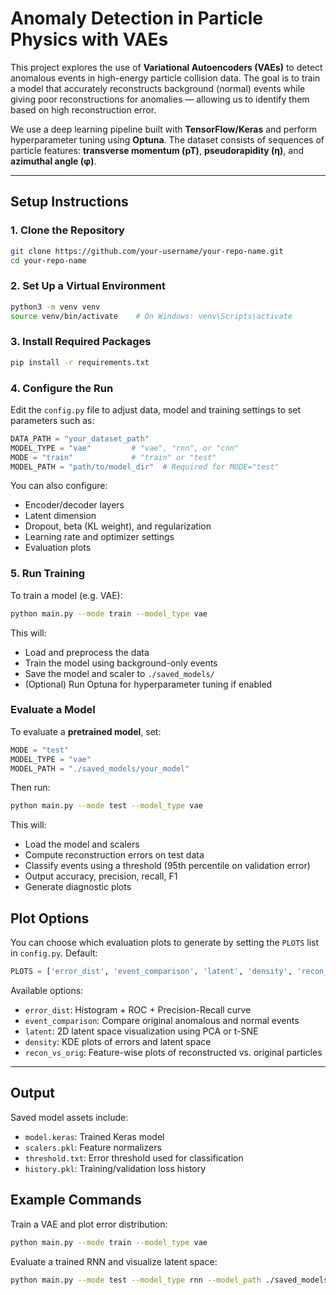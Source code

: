 # Anomaly Detection in Particle Physics with VAEs

This project explores the use of **Variational Autoencoders (VAEs)** to detect anomalous events in high-energy particle collision data. The goal is to train a model that accurately reconstructs background (normal) events while giving poor reconstructions for anomalies — allowing us to identify them based on high reconstruction error.

We use a deep learning pipeline built with **TensorFlow/Keras** and perform hyperparameter tuning using **Optuna**. The dataset consists of sequences of particle features: **transverse momentum (pT)**, **pseudorapidity (η)**, and **azimuthal angle (φ)**.

---

## Setup Instructions

### 1. Clone the Repository

```bash
git clone https://github.com/your-username/your-repo-name.git
cd your-repo-name
```

### 2. Set Up a Virtual Environment

```bash
python3 -m venv venv
source venv/bin/activate    # On Windows: venv\Scripts\activate
```

### 3. Install Required Packages

```bash
pip install -r requirements.txt
```

### 4. Configure the Run

Edit the `config.py` file to adjust data, model and training settings to set parameters such as:

```python
DATA_PATH = "your_dataset_path"
MODEL_TYPE = "vae"         # "vae", "rnn", or "cnn"
MODE = "train"             # "train" or "test"
MODEL_PATH = "path/to/model_dir"  # Required for MODE="test"
```

You can also configure:
- Encoder/decoder layers
- Latent dimension
- Dropout, beta (KL weight), and regularization
- Learning rate and optimizer settings
- Evaluation plots


### 5. Run Training

To train a model (e.g. VAE):

```bash
python main.py --mode train --model_type vae
```

This will:
- Load and preprocess the data
- Train the model using background-only events
- Save the model and scaler to `./saved_models/`
- (Optional) Run Optuna for hyperparameter tuning if enabled

### Evaluate a Model

To evaluate a **pretrained model**, set:

```python
MODE = "test"
MODEL_TYPE = "vae"
MODEL_PATH = "./saved_models/your_model"
```

Then run:

```bash
python main.py --mode test --model_type vae
```

This will:
- Load the model and scalers
- Compute reconstruction errors on test data
- Classify events using a threshold (95th percentile on validation error)
- Output accuracy, precision, recall, F1
- Generate diagnostic plots


## Plot Options

You can choose which evaluation plots to generate by setting the `PLOTS` list in `config.py`. Default:

```python
PLOTS = ['error_dist', 'event_comparison', 'latent', 'density', 'recon_vs_orig']
```

Available options:
- `error_dist`: Histogram + ROC + Precision-Recall curve
- `event_comparison`: Compare original anomalous and normal events
- `latent`: 2D latent space visualization using PCA or t-SNE
- `density`: KDE plots of errors and latent space
- `recon_vs_orig`: Feature-wise plots of reconstructed vs. original particles

---

## Output

Saved model assets include:
- `model.keras`: Trained Keras model
- `scalers.pkl`: Feature normalizers
- `threshold.txt`: Error threshold used for classification
- `history.pkl`: Training/validation loss history

## Example Commands

Train a VAE and plot error distribution:
```bash
python main.py --mode train --model_type vae
```

Evaluate a trained RNN and visualize latent space:
```bash
python main.py --mode test --model_type rnn --model_path ./saved_models/rnn_model --plots latent
```


